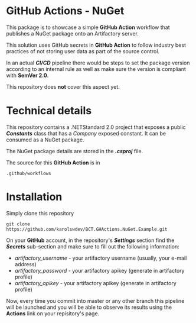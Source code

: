 ﻿# GitHub Actions - NuGet

This package is to showcase a simple **GitHub Action** workflow that publishes a NuGet package onto an Artifactory server.

This solution uses GitHub secrets in **GitHub Action** to follow industry best practices of not storing user data as part of the source control.

In an actual ***CI/CD*** pipeline there would be steps to set the package version according to an internal rule as well as make sure the version is compliant with **SemVer 2.0**. 

This repository does **not** cover this aspect yet.

# Technical details

This repository contains a .NETStandard 2.0 project that exposes a public ***Constants*** class that has a *Company* exposed constant. It can be consumed as a NuGet package.

The NuGet package details are stored in the ***.csproj*** file.

The source for this **GitHub Action** is in 

    .github/workflows

# Installation

Simply clone this repository

    git clone https://github.com/karolswdev/BCT.GHActions.NuGet.Example.git

On your **GitHub** account, in the repository's ***Settings*** section find the ***Secrets*** sub-section and make sure to fill out the following information:

 - *artifactory_username* - your artifactory username (usually, your e-mail address)
 - *artifactory_password* - your artifactory apikey (generate in artifactory profile)
 - *artifactory_apikey* - your artifactory apikey (generate in artifactory profile)

Now, every time you commit into master or any other branch this pipeline will be launched and you will be able to observe its results using the **Actions** link on your repisitory's page.